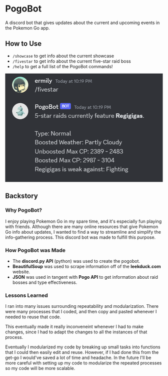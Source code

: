 # PogoBot
A discord bot that gives updates about the current and upcoming events in the Pokemon Go app.

## How to Use
- `/showcase` to get info about the current showcase
- `/fivestar` to get info about the current five-star raid boss
- `/help` to get a full list of the PogoBot commands!

![Example of the PogoBot at work. /fivestar was called and PogoBot responded.](images/bot-example.png)

## Backstory

### Why PogoBot?
I enjoy playing Pokemon Go in my spare time, and it's especially fun playing with friends. Although there are many online resources
that give Pokemon Go info about updates, I wanted to find a way to streamline and simplify the info-gathering process. This discord bot was made
to fulfill this purpose. 

### How PogoBot was Made
- The **discord.py API** (python) was used to create the pogobot.
- **BeautifulSoup** was used to scrape information off of the **leekduck.com** website.
- **JSON** was used in tangent with **Pogo API** to get information about raid bosses and type effectiveness.

### Lessons Learned
I ran into many issues surrounding repeatability and modularization.
There were many processes that I coded, and then copy and pasted whenever I needed to reuse that code.

This eventually made it really inconveneint whenever I had to make changes, since I had
to adapt the changes to all the instances of that process. 

Eventually I modularized my code by breaking up small tasks into functions 
that I could then easily edit and reuse. However, if I had done this from the get-go
I would've saved a lot of time and headache. In the future I'll be more careful with
setting up my code to modularize the repeated processes so my code will be more scalable. 
